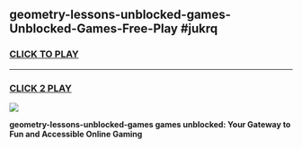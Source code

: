 
## geometry-lessons-unblocked-games-Unblocked-Games-Free-Play #jukrq
<h3>
<a href="https://us.freeplayer.one?title=geometry-lessons-unblocked-games&ref=9M">CLICK TO PLAY</a></h3>
<hr>

<h3>
<a href="https://us.freeplayer.one?title=geometry-lessons-unblocked-games&ref=9M">CLICK 2 PLAY</a>
  
</h3>

<a href="https://us.freeplayer.one?title=geometry-lessons-unblocked-games&ref=9M"><img src="https://clearcache.store/games.png"></a>


**geometry-lessons-unblocked-games games unblocked: Your Gateway to Fun and Accessible Online Gaming**
